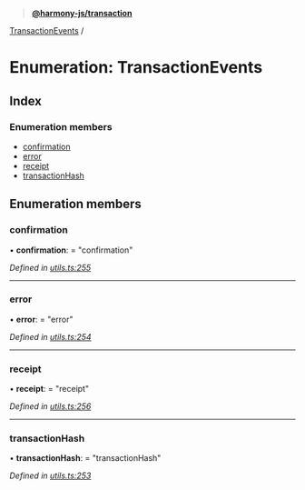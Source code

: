 > **[@harmony-js/transaction](../README.md)**

[TransactionEvents](transactionevents.md) /

# Enumeration: TransactionEvents

## Index

### Enumeration members

* [confirmation](transactionevents.md#confirmation)
* [error](transactionevents.md#error)
* [receipt](transactionevents.md#receipt)
* [transactionHash](transactionevents.md#transactionhash)

## Enumeration members

###  confirmation

• **confirmation**: = "confirmation"

*Defined in [utils.ts:255](https://github.com/harmony-one/sdk/blob/3ec028a/packages/harmony-transaction/src/utils.ts#L255)*

___

###  error

• **error**: = "error"

*Defined in [utils.ts:254](https://github.com/harmony-one/sdk/blob/3ec028a/packages/harmony-transaction/src/utils.ts#L254)*

___

###  receipt

• **receipt**: = "receipt"

*Defined in [utils.ts:256](https://github.com/harmony-one/sdk/blob/3ec028a/packages/harmony-transaction/src/utils.ts#L256)*

___

###  transactionHash

• **transactionHash**: = "transactionHash"

*Defined in [utils.ts:253](https://github.com/harmony-one/sdk/blob/3ec028a/packages/harmony-transaction/src/utils.ts#L253)*